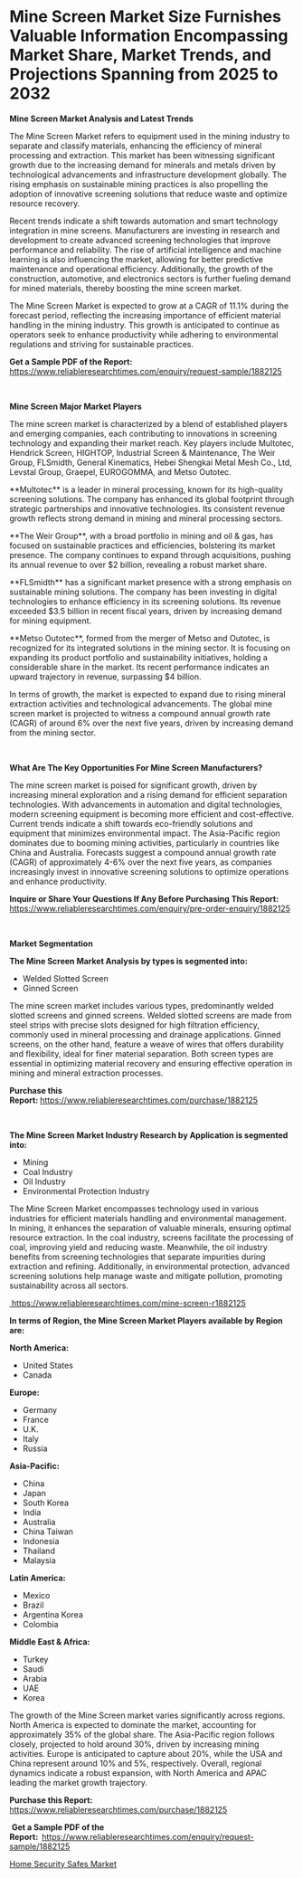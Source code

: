 <p><h1>Mine Screen Market Size Furnishes Valuable Information Encompassing Market Share, Market Trends, and Projections Spanning from 2025 to 2032</h1></p><p><strong>Mine Screen Market Analysis and Latest Trends</strong></p>
<p><p>The Mine Screen Market refers to equipment used in the mining industry to separate and classify materials, enhancing the efficiency of mineral processing and extraction. This market has been witnessing significant growth due to the increasing demand for minerals and metals driven by technological advancements and infrastructure development globally. The rising emphasis on sustainable mining practices is also propelling the adoption of innovative screening solutions that reduce waste and optimize resource recovery.</p><p>Recent trends indicate a shift towards automation and smart technology integration in mine screens. Manufacturers are investing in research and development to create advanced screening technologies that improve performance and reliability. The rise of artificial intelligence and machine learning is also influencing the market, allowing for better predictive maintenance and operational efficiency. Additionally, the growth of the construction, automotive, and electronics sectors is further fueling demand for mined materials, thereby boosting the mine screen market.</p><p>The Mine Screen Market is expected to grow at a CAGR of 11.1% during the forecast period, reflecting the increasing importance of efficient material handling in the mining industry. This growth is anticipated to continue as operators seek to enhance productivity while adhering to environmental regulations and striving for sustainable practices.</p></p>
<p><strong>Get a Sample PDF of the Report:&nbsp;</strong> <a href="https://www.reliableresearchtimes.com/enquiry/request-sample/1882125?utm_campaign=2040&utm_medium=2&utm_source=Github&utm_content=ia&utm_term=23022025&utm_id=mine-screen">https://www.reliableresearchtimes.com/enquiry/request-sample/1882125</a></p>
<p>&nbsp;</p>
<p><strong>Mine Screen Major Market Players</strong></p>
<p><p>The mine screen market is characterized by a blend of established players and emerging companies, each contributing to innovations in screening technology and expanding their market reach. Key players include Multotec, Hendrick Screen, HIGHTOP, Industrial Screen & Maintenance, The Weir Group, FLSmidth, General Kinematics, Hebei Shengkai Metal Mesh Co., Ltd, Levstal Group, Graepel, EUROGOMMA, and Metso Outotec.</p><p>**Multotec** is a leader in mineral processing, known for its high-quality screening solutions. The company has enhanced its global footprint through strategic partnerships and innovative technologies. Its consistent revenue growth reflects strong demand in mining and mineral processing sectors.</p><p>**The Weir Group**, with a broad portfolio in mining and oil & gas, has focused on sustainable practices and efficiencies, bolstering its market presence. The company continues to expand through acquisitions, pushing its annual revenue to over $2 billion, revealing a robust market share.</p><p>**FLSmidth** has a significant market presence with a strong emphasis on sustainable mining solutions. The company has been investing in digital technologies to enhance efficiency in its screening solutions. Its revenue exceeded $3.5 billion in recent fiscal years, driven by increasing demand for mining equipment.</p><p>**Metso Outotec**, formed from the merger of Metso and Outotec, is recognized for its integrated solutions in the mining sector. It is focusing on expanding its product portfolio and sustainability initiatives, holding a considerable share in the market. Its recent performance indicates an upward trajectory in revenue, surpassing $4 billion.</p><p>In terms of growth, the market is expected to expand due to rising mineral extraction activities and technological advancements. The global mine screen market is projected to witness a compound annual growth rate (CAGR) of around 6% over the next five years, driven by increasing demand from the mining sector.</p></p>
<p>&nbsp;</p>
<p><strong>What Are The Key Opportunities For Mine Screen Manufacturers?</strong></p>
<p><p>The mine screen market is poised for significant growth, driven by increasing mineral exploration and a rising demand for efficient separation technologies. With advancements in automation and digital technologies, modern screening equipment is becoming more efficient and cost-effective. Current trends indicate a shift towards eco-friendly solutions and equipment that minimizes environmental impact. The Asia-Pacific region dominates due to booming mining activities, particularly in countries like China and Australia. Forecasts suggest a compound annual growth rate (CAGR) of approximately 4-6% over the next five years, as companies increasingly invest in innovative screening solutions to optimize operations and enhance productivity.</p></p>
<p><strong>Inquire or Share Your Questions If Any Before Purchasing This Report:</strong> <a href="https://www.reliableresearchtimes.com/enquiry/pre-order-enquiry/1882125?utm_campaign=2040&utm_medium=2&utm_source=Github&utm_content=ia&utm_term=23022025&utm_id=mine-screen">https://www.reliableresearchtimes.com/enquiry/pre-order-enquiry/1882125</a></p>
<p>&nbsp;</p>
<p><strong>Market Segmentation</strong></p>
<p><strong>The Mine Screen Market Analysis by types is segmented into:</strong></p>
<p><ul><li>Welded Slotted Screen</li><li>Ginned Screen</li></ul></p>
<p><p>The mine screen market includes various types, predominantly welded slotted screens and ginned screens. Welded slotted screens are made from steel strips with precise slots designed for high filtration efficiency, commonly used in mineral processing and drainage applications. Ginned screens, on the other hand, feature a weave of wires that offers durability and flexibility, ideal for finer material separation. Both screen types are essential in optimizing material recovery and ensuring effective operation in mining and mineral extraction processes.</p></p>
<p><strong>Purchase this Report:&nbsp;</strong><a href="https://www.reliableresearchtimes.com/purchase/1882125?utm_campaign=2040&utm_medium=2&utm_source=Github&utm_content=ia&utm_term=23022025&utm_id=mine-screen">https://www.reliableresearchtimes.com/purchase/1882125</a></p>
<p>&nbsp;</p>
<p><strong>The Mine Screen Market Industry Research by Application is segmented into:</strong></p>
<p><ul><li>Mining</li><li>Coal Industry</li><li>Oil Industry</li><li>Environmental Protection Industry</li></ul></p>
<p><p>The Mine Screen Market encompasses technology used in various industries for efficient materials handling and environmental management. In mining, it enhances the separation of valuable minerals, ensuring optimal resource extraction. In the coal industry, screens facilitate the processing of coal, improving yield and reducing waste. Meanwhile, the oil industry benefits from screening technologies that separate impurities during extraction and refining. Additionally, in environmental protection, advanced screening solutions help manage waste and mitigate pollution, promoting sustainability across all sectors.</p></p>
<p><a href="https://www.reliableresearchtimes.com/mine-screen-r1882125?utm_campaign=2040&utm_medium=2&utm_source=Github&utm_content=ia&utm_term=23022025&utm_id=mine-screen">&nbsp;https://www.reliableresearchtimes.com/mine-screen-r1882125</a></p>
<p><strong>In terms of Region, the Mine Screen Market Players available by Region are:</strong></p>
<p>
    <p> <strong> North America: </strong>
        <ul>
            <li>United States</li>
            <li>Canada</li>
        </ul>
        </p> 
    <p> <strong> Europe: </strong>
        <ul>
            <li>Germany</li>
            <li>France</li>
            <li>U.K.</li>
            <li>Italy</li>
            <li>Russia</li>
        </ul>
        </p> 
    <p> <strong> Asia-Pacific: </strong>
        <ul>
            <li>China</li>
            <li>Japan</li>
            <li>South Korea</li>
            <li>India</li>
            <li>Australia</li>
            <li>China Taiwan</li>
            <li>Indonesia</li>
            <li>Thailand</li>
            <li>Malaysia</li>
        </ul>
        </p> 
    <p> <strong> Latin America: </strong>
        <ul>
            <li>Mexico</li>
            <li>Brazil</li>
            <li>Argentina Korea</li>
            <li>Colombia</li>
        </ul>
        </p> 
    <p> <strong> Middle East & Africa: </strong>
        <ul>
            <li>Turkey</li>
            <li>Saudi</li>
            <li>Arabia</li>
            <li>UAE</li>
            <li>Korea</li>
        </ul>
    </p>
    </p>
<p><p>The growth of the Mine Screen market varies significantly across regions. North America is expected to dominate the market, accounting for approximately 35% of the global share. The Asia-Pacific region follows closely, projected to hold around 30%, driven by increasing mining activities. Europe is anticipated to capture about 20%, while the USA and China represent around 10% and 5%, respectively. Overall, regional dynamics indicate a robust expansion, with North America and APAC leading the market growth trajectory.</p></p>
<p><strong>Purchase this Report: </strong><a href="https://www.reliableresearchtimes.com/purchase/1882125?utm_campaign=2040&utm_medium=2&utm_source=Github&utm_content=ia&utm_term=23022025&utm_id=mine-screen">https://www.reliableresearchtimes.com/purchase/1882125</a></p>
<p>&nbsp;<strong>Get a Sample PDF of the Report:&nbsp;&nbsp;</strong><a href="https://www.reliableresearchtimes.com/enquiry/request-sample/1882125?utm_campaign=2040&utm_medium=2&utm_source=Github&utm_content=ia&utm_term=23022025&utm_id=mine-screen">https://www.reliableresearchtimes.com/enquiry/request-sample/1882125</a></p>
<p><strong></strong></p>
<p><p><a href="https://github.com/shondapmbau/Market-Research-Report-List-1/blob/main/home-security-safes-market.md?utm_campaign=2040&utm_medium=2&utm_source=Github&utm_content=ia&utm_term=23022025&utm_id=mine-screen">Home Security Safes Market</a></p></p>